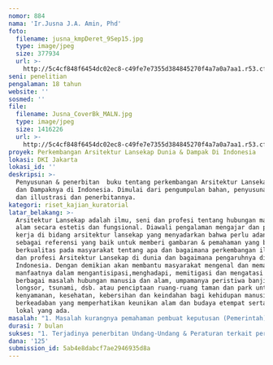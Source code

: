 ```yaml
---
nomor: 884
nama: 'Ir.Jusna J.A. Amin, Phd'
foto:
  filename: jusna_kmpDeret_9Sep15.jpg
  type: image/jpeg
  size: 377934
  url: >-
    http://5c4cf848f6454dc02ec8-c49fe7e7355d384845270f4a7a0a7aa1.r53.cf2.rackcdn.com/cc134833-75ab-4896-ad3f-0eaca0352c1b/jusna_kmpDeret_9Sep15.jpg
seni: penelitian
pengalaman: 18 tahun
website: ''
sosmed: ''
file:
  filename: Jusna_CoverBk_MALN.jpg
  type: image/jpeg
  size: 1416226
  url: >-
    http://5c4cf848f6454dc02ec8-c49fe7e7355d384845270f4a7a0a7aa1.r53.cf2.rackcdn.com/186e51a4-03e2-428a-8a43-633aa151b585/Jusna_CoverBk_MALN.jpg
proyek: Perkembangan Arsitektur Lansekap Dunia & Dampak Di Indonesia
lokasi: DKI Jakarta
lokasi_id: ''
deskripsi: >-
  Penyusunan & penerbitan  buku tentang perkembangan Arsitektur Lansekap Dunia
  dan Dampaknya di Indonesia. Dimulai dari pengumpulan bahan, penyusunan naskah
  dan illustrasi dan penerbitannya.
kategori: riset_kajian_kuratorial
latar_belakang: >-
  Arsitektur Lansekap adalah ilmu, seni dan profesi tentang hubungan manusia dan
  alam secara estetis dan fungsional. Diawali pengalaman mengajar dan praktek
  kerja di bidang arsitektur lansekap yang menyadarkan bahwa perlu adanya buku
  sebagai referensi yang baik untuk memberi gambaran & pemahaman yang benar dan
  berkualitas pada masyarakat tentang apa dan bagaimana perkembangan ilmu, seni
  dan profesi Arsitektur Lansekap di dunia dan bagaimana pengaruhnya di
  Indonesia. Dengan demikian akan membantu masyarakat mengenal dan memahami apa
  manfaatnya dalam mengantisipasi,menghadapi, memitigasi dan mengatasi atau
  berbagai masalah hubungan manusia dan alam, umpamanya peristiwa banjir,
  longsor, tsunami, dsb. atau penciptaan ruang-ruang taman dan park untuk
  kenyamanan, kesehatan, kebersihan dan keindahan bagi kehidupan manusia yang
  berkeadaban yang memperhatikan keunikan alam dan budaya etempat serta kearifan
  lokal yang ada.
masalah: "1. Masalah kurangnya pemahaman pembuat keputusan (Pemerintah) di Indonesia tentang arsitektur lansekap khususya masalah 'Dimana Tidak Boleh Membangun' dalam menyusun Undang-Undang atau peraturan terkait ruang kehidupan untuk manusia di bumi Nusantara sehingga kerap menyalahi nilai-nilai keselamatan dan keserasian manusia & alam yang berakibat bencana alam seperti: longsor, banjir, gempa bumi, dll. serta kurang memadainya ketersediaan ruang terbuka hijau yang pantas untuk kehidupan yang manusiawi dan berkeadaban. Keberadaan buku ini akan membantu menumbuhkan kepahaman itu.\r\n2. Perlunya mengisi literatur bidang ini untuk pendidikan masyarakat & lembaga pendidikan terkait, agar mempunyai referensi/buku yang berkualitas.\r\n"
durasi: 7 bulan
sukses: "1. Terjadinya penerbitan Undang-Undang & Peraturan terkait perawatan alam & budaya berdasar kepahaman kaidah arsitektur lansekap sehingga membantu semakin berkurangnya terjadi bencana alam dan bencana estetika lingkungan lansekap.\r\n2. Kehidupan masyarakat menjadi lebih, sehat, gembira dan berkualitas dengan menyadari keunikan daerah sendiri/identitas lokal dengan tersedianya ruang terbuka  hijau yang memadai dan bermutu.\r\n3. Tersedianya literatur yang baik di bidang Arsitektur Lansekap sehingga pemahaman dan pemanfaatannya bisa optimal.\r\n"
dana: '125'
submission_id: 5ab4e8dabcf7ae2946935d8a
---
```

